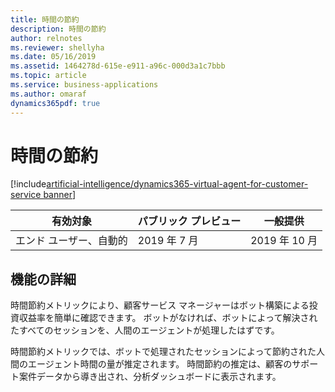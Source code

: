 ```yaml
---
title: 時間の節約
description: 時間の節約
author: relnotes
ms.reviewer: shellyha
ms.date: 05/16/2019
ms.assetid: 1464278d-615e-e911-a96c-000d3a1c7bbb
ms.topic: article
ms.service: business-applications
ms.author: omaraf
dynamics365pdf: true
---
```

# <a name="hours-saved"></a>時間の節約
[!include[artificial-intelligence/dynamics365-virtual-agent-for-customer-service banner](../includes/artificial-intelligence/dynamics365-virtual-agent-for-customer-service.md)]

| 有効対象    |  パブリック プレビュー | 一般提供 | 
| ---------- | ---------- |---------- |
|エンド ユーザー、自動的|2019 年 7 月| 2019 年 10 月|






## <a name="feature-details"></a>機能の詳細
<!--feature detail start -->
時間節約メトリックにより、顧客サービス マネージャーはボット構築による投資収益率を簡単に確認できます。 ボットがなければ、ボットによって解決されたすべてのセッションを、人間のエージェントが処理したはずです。 
 
時間節約メトリックでは、ボットで処理されたセッションによって節約された人間のエージェント時間の量が推定されます。 時間節約の推定は、顧客のサポート案件データから導き出され、分析ダッシュボードに表示されます。
<!--feature detail end -->










